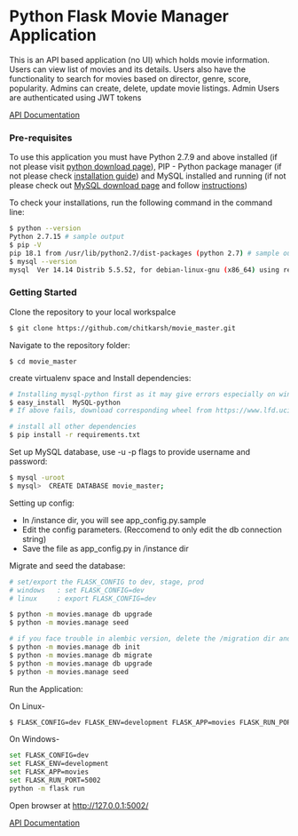 # Python Flask Movie Manager Application

This is an API based application (no UI) which holds movie information. Users can view list of movies and its details. Users also have the functionality to search for movies based on director, genre, score, popularity. Admins can create, delete, update movie listings. Admin Users are authenticated using JWT tokens

[API Documentation](https://github.com/chitkarsh/movie_master/wiki/API-Documentation)

### Pre-requisites
To use this application you must have Python 2.7.9 and above installed (if not please visit [python download page](https://www.python.org/downloads/release/python-2712/)), PIP - Python package manager (if not please check [installation guide](https://pip.pypa.io/en/stable/installing/)) and MySQL installed and running (if not please check out [MySQL download page](https://pip.pypa.io/en/stable/installing/) and follow [instructions](http://dev.mysql.com/doc/refman/5.7/en/installing.html))

To check your installations, run the following command in the command line:
```sh
$ python --version
Python 2.7.15 # sample output
$ pip -V
pip 18.1 from /usr/lib/python2.7/dist-packages (python 2.7) # sample output
$ mysql --version
mysql  Ver 14.14 Distrib 5.5.52, for debian-linux-gnu (x86_64) using readline 6. # sample output
```

### Getting Started

Clone the repository to your local workspalce
```sh
$ git clone https://github.com/chitkarsh/movie_master.git
```
Navigate to the repository folder:
```
$ cd movie_master
```

create virtualenv space and Install dependencies:
```sh
# Installing mysql-python first as it may give errors especially on windows
$ easy_install  MySQL-python
# If above fails, download corresponding wheel from https://www.lfd.uci.edu/~gohlke/pythonlibs/#mysql-python and install it with pip

# install all other dependencies
$ pip install -r requirements.txt
```

Set up MySQL database, use -u -p flags to provide username and password:
```sh
$ mysql -uroot
$ mysql>  CREATE DATABASE movie_master;
```
Setting up config:
- In /instance dir, you will see app_config.py.sample
- Edit the config parameters. (Reccomend to only edit the db connection string)
- Save the file as app_config.py in /instance dir

Migrate and seed the database:
```sh
# set/export the FLASK_CONFIG to dev, stage, prod
# windows   : set FLASK_CONFIG=dev
# linux     : export FLASK_CONFIG=dev

$ python -m movies.manage db upgrade
$ python -m movies.manage seed

# if you face trouble in alembic version, delete the /migration dir and run the following commands
$ python -m movies.manage db init
$ python -m movies.manage db migrate
$ python -m movies.manage db upgrade
$ python -m movies.manage seed
```

Run the Application:

On Linux-
```sh
$ FLASK_CONFIG=dev FLASK_ENV=development FLASK_APP=movies FLASK_RUN_PORT=5002 python -m flask run
```

On Windows-
```sh
set FLASK_CONFIG=dev
set FLASK_ENV=development
set FLASK_APP=movies
set FLASK_RUN_PORT=5002
python -m flask run
```
Open browser at http://127.0.0.1:5002/

[API Documentation](https://github.com/chitkarsh/movie_master/wiki/API-Documentation)
